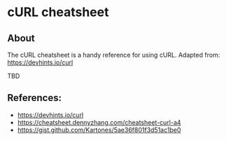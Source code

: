 # cURL cheatsheet

## About

The cURL cheatsheet is a handy reference for using cURL. Adapted from: https://devhints.io/curl


TBD

## References:
* https://devhints.io/curl
* https://cheatsheet.dennyzhang.com/cheatsheet-curl-a4
* https://gist.github.com/Kartones/5ae36f801f3d51ac1be0